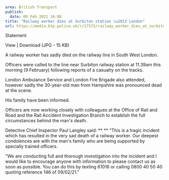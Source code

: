 ```yaml
area: British Transport
publish:
  date: 09 Feb 2021 16:08
title: "Railway worker dies at Surbiton station \u2013 London"
url: https://media.btp.police.uk/r/17572/railway_worker_dies_at_surbiton_station___london_
```

Statement

View | Download (JPG - 15 KB)

A railway worker has sadly died on the railway line in South West London.

Officers were called to the line near Surbiton railway station at 11.39am this morning (9 February) following reports of a casualty on the tracks.

London Ambulance Service and London Fire Brigade also attended, however sadly the 30-year-old man from Hampshire was pronounced dead at the scene.

His family have been informed.

Officers are now working closely with colleagues at the Office of Rail and Road and the Rail Accident Investigation Branch to establish the full circumstances behind the man's death.

Detective Chief Inspector Paul Langley said: ** ** "This is a tragic incident which has resulted in the very sad death of a railway worker. Our deepest condolences are with the man's family who are being supported by specially trained officers.

"We are conducting full and thorough investigation into the incident and I would like to encourage anyone with information to please contact us as soon as possible. You can do this by texting 61016 or calling 0800 40 50 40 quoting reference 146 of 09/02/21."
